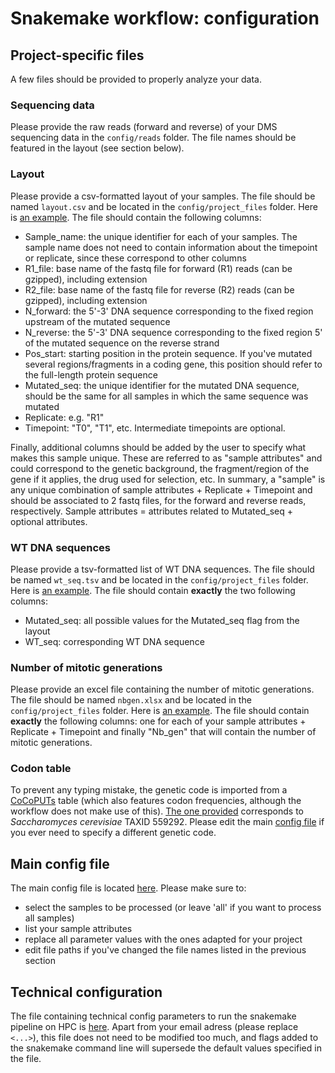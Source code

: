 # Snakemake workflow: configuration

## Project-specific files

A few files should be provided to properly analyze your data.

### Sequencing data

Please provide the raw reads (forward and reverse) of your DMS sequencing data in the `config/reads` folder. The file names should be featured in the layout (see section below).

### Layout

Please provide a csv-formatted layout of your samples. The file should be named `layout.csv` and be located in the `config/project_files` folder. Here is [an example](project_files/layout.csv). The file should contain the following columns:
- Sample_name: the unique identifier for each of your samples. The sample name does not need to contain information about the timepoint or replicate, since these correspond to other columns
- R1_file: base name of the fastq file for forward (R1) reads (can be gzipped), including extension
- R2_file: base name of the fastq file for reverse (R2) reads (can be gzipped), including extension
- N_forward: the 5'-3' DNA sequence corresponding to the fixed region upstream of the mutated sequence
- N_reverse: the 5'-3' DNA sequence corresponding to the fixed region 5' of the mutated sequence on the reverse strand
- Pos_start: starting position in the protein sequence. If you've mutated several regions/fragments in a coding gene, this position should refer to the full-length protein sequence
- Mutated_seq: the unique identifier for the mutated DNA sequence, should be the same for all samples in which the same sequence was mutated
- Replicate: e.g. "R1"
- Timepoint: "T0", "T1", etc. Intermediate timepoints are optional.

Finally, additional columns should be added by the user to specify what makes this sample unique. These are referred to as "sample attributes" and could correspond to the genetic background, the fragment/region of the gene if it applies, the drug used for selection, etc. In summary, a "sample" is any unique combination of sample attributes + Replicate + Timepoint and should be associated to 2 fastq files, for the forward and reverse reads, respectively. Sample attributes = attributes related to Mutated_seq + optional attributes.

### WT DNA sequences

Please provide a tsv-formatted list of WT DNA sequences. The file should be named `wt_seq.tsv` and be located in the `config/project_files` folder. Here is [an example](project_files/wt_seq.tsv). The file should contain **exactly** the two following columns:
- Mutated_seq: all possible values for the Mutated_seq flag from the layout
- WT_seq: corresponding WT DNA sequence

### Number of mitotic generations

Please provide an excel file containing the number of mitotic generations. The file should be named `nbgen.xlsx` and be located in the `config/project_files` folder. Here is [an example](project_files/nbgen.xlsx). The file should contain **exactly** the following columns: one for each of your sample attributes + Replicate + Timepoint and finally "Nb_gen" that will contain the number of mitotic generations.

### Codon table

To prevent any typing mistake, the genetic code is imported from a [CoCoPUTs](https://dnahive.fda.gov/dna.cgi?cmd=codon_usage&id=537&mode=cocoputs) table (which also features codon frequencies, although the workflow does not make use of this). [The one provided](project_files/ScerevisiaeTAXID559292_Cocoputs_codon_table.csv) corresponds to *Saccharomyces cerevisiae* TAXID 559292. Please edit the main [config file](config_file.yaml) if you ever need to specify a different genetic code.

## Main config file

The main config file is located [here](config_file.yaml). Please make sure to:
* select the samples to be processed (or leave 'all' if you want to process all samples)
* list your sample attributes
* replace all parameter values with the ones adapted for your project
* edit file paths if you've changed the file names listed in the previous section

## Technical configuration

The file containing technical config parameters to run the snakemake pipeline on HPC is [here](../profile/config.v8+.yaml). Apart from your email adress (please replace `<...>`), this file does not need to be modified too much, and flags added to the snakemake command line will supersede the default values specified in the file.
